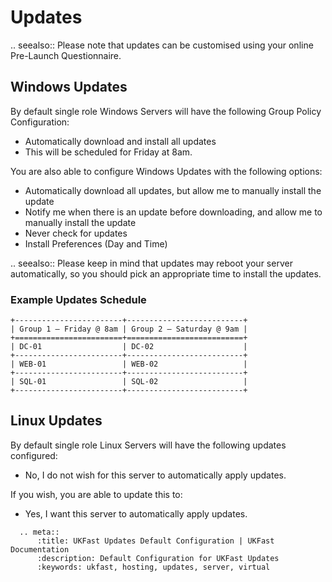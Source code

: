 # Updates

.. seealso::
   Please note that updates can be customised using your online Pre-Launch Questionnaire.

## Windows Updates

By default single role Windows Servers will have the following Group Policy Configuration:

- Automatically download and install all updates 
- This will be scheduled for Friday at 8am. 

You are also able to configure Windows Updates with the following options:

- Automatically download all updates, but allow me to manually install the update
- Notify me when there is an update before downloading, and allow me to manually install the update
- Never check for updates
- Install Preferences (Day and Time)

.. seealso::
   Please keep in mind that updates may reboot your server automatically, so you should pick an appropriate time to install the updates.

### Example Updates Schedule

```eval_rst
+------------------------+--------------------------+
| Group 1 – Friday @ 8am | Group 2 – Saturday @ 9am |
+========================+==========================+
| DC-01                  | DC-02                    |
+------------------------+--------------------------+
| WEB-01                 | WEB-02                   |
+------------------------+--------------------------+
| SQL-01                 | SQL-02                   |
+------------------------+--------------------------+
```

## Linux Updates

By default single role Linux Servers will have the following updates configured:

- No, I do not wish for this server to automatically apply updates.

If you wish, you are able to update this to: 

- Yes, I want this server to automatically apply updates.

```eval_rst
  .. meta::
      :title: UKFast Updates Default Configuration | UKFast Documentation
      :description: Default Configuration for UKFast Updates
      :keywords: ukfast, hosting, updates, server, virtual
